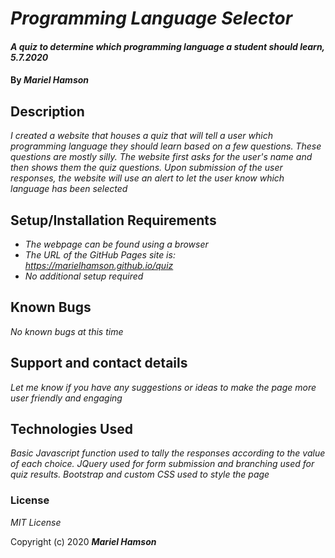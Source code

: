 # _Programming Language Selector_

#### _A quiz to determine which programming language a student should learn, 5.7.2020_

#### By _**Mariel Hamson**_

## Description

_I created a website that houses a quiz that will tell a user which programming language they should learn based on a few questions. These questions are mostly silly. The website first asks for the user's name and then shows them the quiz questions. Upon submission of the user responses, the website will use an alert to let the user know which language has been selected_

## Setup/Installation Requirements

* _The webpage can be found using a browser_
* _The URL of the GitHub Pages site is: https://marielhamson.github.io/quiz_
* _No additional setup required_


## Known Bugs

_No known bugs at this time_

## Support and contact details

_Let me know if you have any suggestions or ideas to make the page more user friendly and engaging_

## Technologies Used

_Basic Javascript function used to tally the responses according to the value of each choice. JQuery used for form submission and branching used for quiz results. Bootstrap and custom CSS used to style the page_

### License

*MIT License*

Copyright (c) 2020 **_Mariel Hamson_**